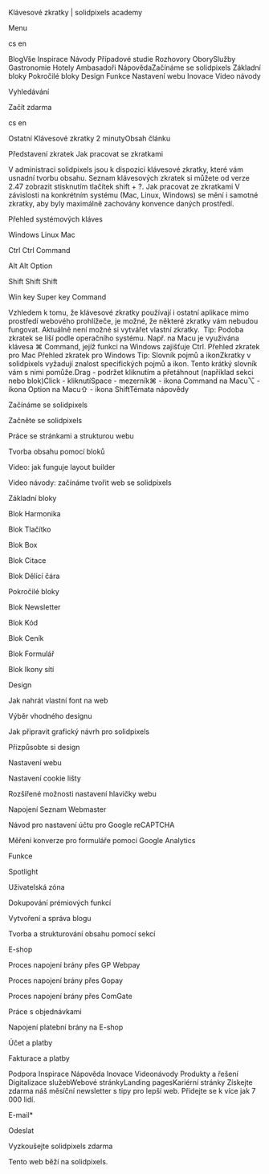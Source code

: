 <p>Klávesové zkratky | solidpixels academy</p>
<p>Menu</p>
<p>cs en</p>
<p>BlogVše Inspirace Návody Případové studie Rozhovory OborySlužby Gastronomie Hotely Ambasadoři NápovědaZačínáme se solidpixels Základní bloky Pokročilé bloky Design Funkce Nastavení webu Inovace Video návody</p>
<p>Vyhledávání</p>
<p>Začít zdarma</p>
<p>cs en</p>
<p>Ostatní
Klávesové zkratky
2 minutyObsah článku</p>
<p>Představení zkratek
Jak pracovat se zkratkami</p>
<p>V administraci solidpixels jsou k dispozici klávesové zkratky, které vám usnadní tvorbu obsahu. Seznam klávesových zkratek si můžete od verze 2.47 zobrazit stisknutím tlačítek shift + ?.
Jak pracovat ze zkratkami
V závislosti na konkrétním systému (Mac, Linux, Windows) se mění i samotné zkratky, aby byly maximálně zachovány konvence daných prostředí.</p>
<p>Přehled systémových kláves</p>
<p>Windows
Linux
Mac</p>
<p>Ctrl
Ctrl
Command</p>
<p>Alt
Alt
Option</p>
<p>Shift
Shift
Shift</p>
<p>Win key
Super key
Command</p>
<p>Vzhledem k tomu, že klávesové zkratky používají i ostatní aplikace mimo prostředí webového prohlížeče, je možné, že některé zkratky vám nebudou fungovat. Aktuálně není možné si vytvářet vlastní zkratky. 
Tip: Podoba zkratek se liší podle operačního systému. Např. na Macu je využivána klávesa ⌘ Command, jejíž funkci na Windows zajišťuje Ctrl.
Přehled zkratek pro Mac Přehled zkratek pro Windows
 Tip: Slovník pojmů a ikonZkratky v solidpixels vyžadují znalost specifických pojmů a ikon. Tento krátký slovník vám s nimi pomůže.Drag - podržet kliknutím a přetáhnout (například sekci nebo blok)Click - kliknutíSpace - mezerník⌘ - ikona Command na Macu⌥ - ikona Option na Macu⇧ - ikona ShiftTémata nápovědy</p>
<p>Začínáme se solidpixels</p>
<p>Začněte se solidpixels</p>
<p>Práce se stránkami a strukturou webu</p>
<p>Tvorba obsahu pomocí bloků</p>
<p>Video: jak funguje layout builder </p>
<p>Video návody: začínáme tvořit web se solidpixels</p>
<p>Základní bloky</p>
<p>Blok Harmonika</p>
<p>Blok Tlačítko</p>
<p>Blok Box</p>
<p>Blok Citace</p>
<p>Blok Dělící čára</p>
<p>Pokročilé bloky</p>
<p>Blok Newsletter</p>
<p>Blok Kód</p>
<p>Blok Ceník</p>
<p>Blok Formulář</p>
<p>Blok Ikony sítí</p>
<p>Design</p>
<p>Jak nahrát vlastní font na web</p>
<p>Výběr vhodného designu</p>
<p>Jak připravit grafický návrh pro solidpixels</p>
<p>Přizpůsobte si design</p>
<p>Nastavení webu</p>
<p>Nastavení cookie lišty</p>
<p>Rozšířené možnosti nastavení hlavičky webu</p>
<p>Napojení Seznam Webmaster</p>
<p>Návod pro nastavení účtu pro Google reCAPTCHA</p>
<p>Měření konverze pro formuláře pomocí Google Analytics</p>
<p>Funkce</p>
<p>Spotlight</p>
<p>Uživatelská zóna</p>
<p>Dokupování prémiových funkcí</p>
<p>Vytvoření a správa blogu</p>
<p>Tvorba a strukturování obsahu pomocí sekcí</p>
<p>E-shop</p>
<p>Proces napojení brány přes GP Webpay</p>
<p>Proces napojení brány přes Gopay</p>
<p>Proces napojení brány přes ComGate</p>
<p>Práce s objednávkami</p>
<p>Napojení platební brány na E-shop</p>
<p>Účet a platby</p>
<p>Fakturace a platby</p>
<p>Podpora
 Inspirace
Nápověda
Inovace
Videonávody
 Produkty a řešení
 Digitalizace služebWebové stránkyLanding pagesKariérní stránky Získejte zdarma náš měsíční newsletter s tipy pro lepší web. Přidejte se k více jak 7 000 lidí.</p>
<p>E-mail*</p>
<p>Odeslat</p>
<p>Vyzkoušejte solidpixels zdarma</p>
<p>Tento web běží na solidpixels.</p>